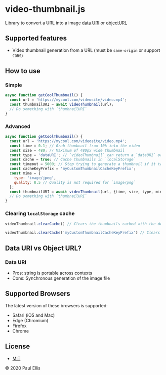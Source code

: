 # video-thumbnail.js
Library to convert a URL into a image [data URI](https://developer.mozilla.org/en-US/docs/Web/HTTP/Basics_of_HTTP/Data_URIs) or [objectURL](https://developer.mozilla.org/en-US/docs/Web/API/URL/createObjectURL)

## Supported features

* Video thumbnail generation from a URL (must be `same-origin` or support `CORS`)

## How to use

### Simple
```js
async function getCoolThumbnail() {
  const url = 'https://mycool.com/videosite/video.mp4';
  const thumbnailURI = await videoThumbnail(url);
  // Do something with `thumbnailURI`
}
```

### Advanced
```js
async function getCoolThumbnail() {
  const url = 'https://mycool.com/videosite/video.mp4';
  const time = 0.1; // Grab thumbnail from 10% into the video
  const size = 480; // Maximum of 480px wide thumbnail
  const type = 'dataURI'; // `videoThumbnail` can return a `dataURI` or `objectURL`
  const cache = true; // Cache thumbnails in `localStorage`
  const timeout = 5000; // Stop trying to generate a thumbnail if it takes more than 5 seconds. Default: 30s seconds.
  const cacheKeyPrefix = 'myCustomThumbnailCacheKeyPrefix';
  const mime = {
    type: 'image/jpeg',
    quality: 0.5 // Quality is not required for `image/png`
  };
  const thumbnailURI = await videoThumbnail(url, {time, size, type, mime, cache, cacheKeyPrefix, timeout});
  // Do something with `thumbnailURI`
}
```

### Clearing `localStorage` cache
```js
videoThumbnail.clearCache() // Clears the thumbnails cached with the default cache key prefix ('video-thumbnail.js')
```

```js
videoThumbnail.clearCache('myCustomThumbnailCacheKeyPrefix') // Clears the thumbnails cached with the custom cache key prefix 'myCustomThumbnailCacheKeyPrefix'
```

## Data URI vs Object URL?

### Data URI

* Pros: string is portable across contexts
* Cons: Synchronous generation of the image file

## Supported Browsers

The latest version of these browsers is supported:

* Safari (iOS and Mac)
* Edge (Chromium)
* Firefox
* Chrome

## License

* [MIT](./LICENSE)

&copy; 2020 Paul Ellis
